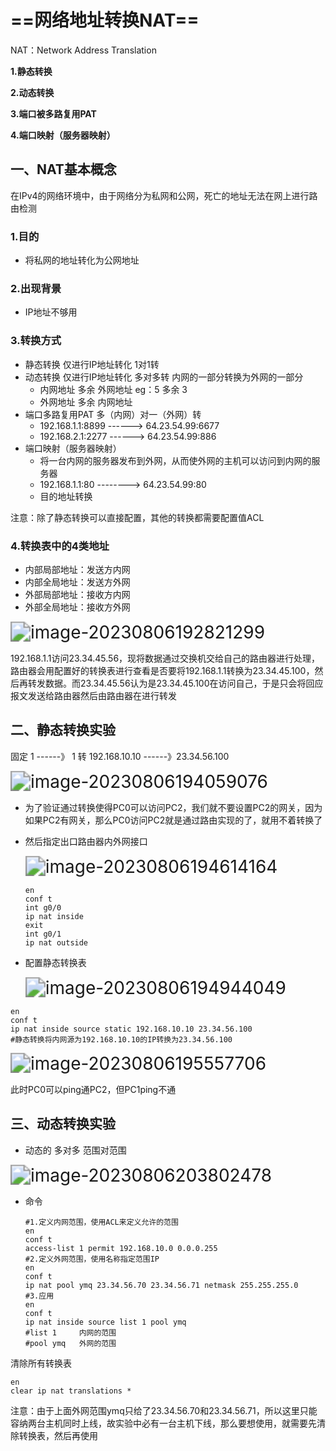 # ==网络地址转换NAT==

NAT：Network Address Translation

**1.静态转换**

**2.动态转换**

**3.端口被多路复用PAT**

**4.端口映射（服务器映射）**

## 一、NAT基本概念

在IPv4的网络环境中，由于网络分为私网和公网，死亡的地址无法在网上进行路由检测

### 1.目的

- 将私网的地址转化为公网地址

### 2.出现背景

- IP地址不够用

### 3.转换方式

- 静态转换   仅进行IP地址转化    1对1转
- 动态转换   仅进行IP地址转化     多对多转   内网的一部分转换为外网的一部分
  - 内网地址  多余  外网地址    eg：5  多余  3
  - 外网地址  多余  内网地址
- 端口多路复用PAT  多（内网）对一（外网）转
  - 192.168.1.1:8899  ------>  64.23.54.99:6677
  - 192.168.2.1:2277  ------>  64.23.54.99:886
- 端口映射（服务器映射）
  - 将一台内网的服务器发布到外网，从而使外网的主机可以访问到内网的服务器
  - 192.168.1.1:80 --------> 64.23.54.99:80
  - 目的地址转换

注意：除了静态转换可以直接配置，其他的转换都需要配置值ACL

### 4.转换表中的4类地址

- 内部局部地址：发送方内网
- 内部全局地址：发送方外网
- 外部局部地址：接收方内网
- 外部全局地址：接收方外网

<img src="C:\Users\hp\AppData\Roaming\Typora\typora-user-images\image-20230806192821299.png" alt="image-20230806192821299" style="zoom:200%;" />

192.168.1.1访问23.34.45.56，现将数据通过交换机交给自己的路由器进行处理，路由器会用配置好的转换表进行查看是否要将192.168.1.1转换为23.34.45.100，然后再转发数据。而23.34.45.56认为是23.34.45.100在访问自己，于是只会将回应报文发送给路由器然后由路由器在进行转发

## 二、静态转换实验

固定  1 ------》 1  转     192.168.10.10 ------》23.34.56.100

<img src="C:\Users\hp\AppData\Roaming\Typora\typora-user-images\image-20230806194059076.png" alt="image-20230806194059076" style="zoom:200%;" />

- 为了验证通过转换使得PC0可以访问PC2，我们就不要设置PC2的网关，因为如果PC2有网关，那么PC0访问PC2就是通过路由实现的了，就用不着转换了

- 然后指定出口路由器内外网接口

  <img src="C:\Users\hp\AppData\Roaming\Typora\typora-user-images\image-20230806194614164.png" alt="image-20230806194614164" style="zoom:200%;" />

  ```shell
  en
  conf t
  int g0/0
  ip nat inside
  exit
  int g0/1
  ip nat outside
  ```

  

- 配置静态转换表

  <img src="C:\Users\hp\AppData\Roaming\Typora\typora-user-images\image-20230806194944049.png" alt="image-20230806194944049" style="zoom:200%;" />

```shell
en
conf t
ip nat inside source static 192.168.10.10 23.34.56.100
#静态转换将内网源为192.168.10.10的IP转换为23.34.56.100
```

<img src="C:\Users\hp\AppData\Roaming\Typora\typora-user-images\image-20230806195557706.png" alt="image-20230806195557706" style="zoom:200%;" />

此时PC0可以ping通PC2，但PC1ping不通

## 三、动态转换实验

- 动态的  多对多  范围对范围

<img src="C:\Users\hp\AppData\Roaming\Typora\typora-user-images\image-20230806203802478.png" alt="image-20230806203802478" style="zoom:200%;" />

- 命令

  ```shell
  #1.定义内网范围，使用ACL来定义允许的范围
  en 
  conf t
  access-list 1 permit 192.168.10.0 0.0.0.255
  #2.定义外网范围，使用名称指定范围IP
  en
  conf t
  ip nat pool ymq 23.34.56.70 23.34.56.71 netmask 255.255.255.0
  #3.应用
  en
  conf t
  ip nat inside source list 1 pool ymq
  #list 1     内网的范围
  #pool ymq   外网的范围
  ```

清除所有转换表

```shell
en
clear ip nat translations *
```

注意：由于上面外网范围ymq只给了23.34.56.70和23.34.56.71，所以这里只能容纳两台主机同时上线，故实验中必有一台主机下线，那么要想使用，就需要先清除转换表，然后再使用